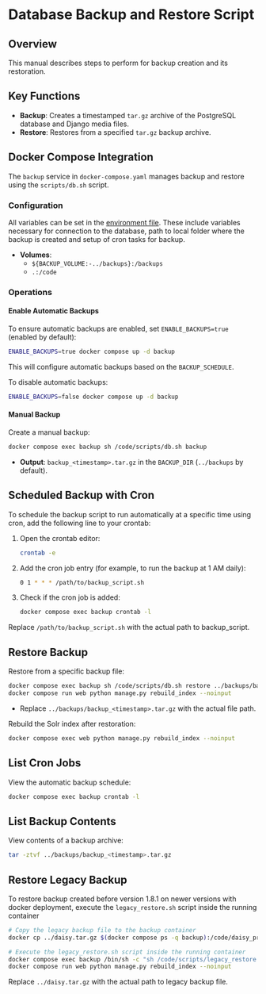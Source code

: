 # Database Backup and Restore Script

## Overview

This manual describes steps to perform for backup creation and its restoration.

## Key Functions

- **Backup**: Creates a timestamped `tar.gz` archive of the PostgreSQL database and Django media files.
- **Restore**: Restores from a specified `tar.gz` backup archive.

## Docker Compose Integration

The `backup` service in `docker-compose.yaml` manages backup and restore using the `scripts/db.sh` script.

### Configuration

All variables can be set in the [environment file](.env.template). These include variables necessary for connection to the database, path to local folder where the backup is created and setup of cron tasks for backup.

- **Volumes**:
  - `${BACKUP_VOLUME:-../backups}:/backups`
  - `.:/code`

### Operations

#### Enable Automatic Backups

To ensure automatic backups are enabled, set `ENABLE_BACKUPS=true` (enabled by default):

```bash
ENABLE_BACKUPS=true docker compose up -d backup
```

This will configure automatic backups based on the `BACKUP_SCHEDULE`.

To disable automatic backups:

```bash
ENABLE_BACKUPS=false docker compose up -d backup
```

#### Manual Backup

Create a manual backup:

```bash
docker compose exec backup sh /code/scripts/db.sh backup
```

- **Output**: `backup_<timestamp>.tar.gz` in the `BACKUP_DIR` (`../backups` by default).

## Scheduled Backup with Cron

To schedule the backup script to run automatically at a specific time using cron, add the following line to your crontab:

1. Open the crontab editor:

    ```bash
    crontab -e
    ```

2. Add the cron job entry (for example, to run the backup at 1 AM daily):

    ```bash
    0 1 * * * /path/to/backup_script.sh
    ```

3. Check if the cron job is added:

    ```bash
    docker compose exec backup crontab -l
    ```

Replace `/path/to/backup_script.sh` with the actual path to backup_script.

## Restore Backup

Restore from a specific backup file:

```bash
docker compose exec backup sh /code/scripts/db.sh restore ../backups/backup_<timestamp>.tar.gz
docker compose run web python manage.py rebuild_index --noinput
```

- Replace `../backups/backup_<timestamp>.tar.gz` with the actual file path.

Rebuild the Solr index after restoration:

```bash
docker compose exec web python manage.py rebuild_index --noinput
```

## List Cron Jobs

View the automatic backup schedule:

```bash
docker compose exec backup crontab -l
```

## List Backup Contents

View contents of a backup archive:

```bash
tar -ztvf ../backups/backup_<timestamp>.tar.gz
```

## Restore Legacy Backup

To restore backup created before version 1.8.1 on newer versions with docker deployment, execute the `legacy_restore.sh` script inside the running container

```bash
# Copy the legacy backup file to the backup container
docker cp ../daisy.tar.gz $(docker compose ps -q backup):/code/daisy_prod.tar.gz

# Execute the legacy_restore.sh script inside the running container
docker compose exec backup /bin/sh -c "sh /code/scripts/legacy_restore.sh /code/daisy_prod.tar.gz && rm /code/daisy_prod.tar.gz"
docker compose run web python manage.py rebuild_index --noinput
```

Replace `../daisy.tar.gz` with the actual path to legacy backup file.
